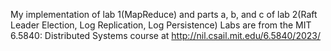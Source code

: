 My implementation of lab 1(MapReduce) and parts a, b, and c of lab 2(Raft Leader Election, Log Replication, Log Persistence)
Labs are from the MIT 6.5840: Distributed Systems course at http://nil.csail.mit.edu/6.5840/2023/